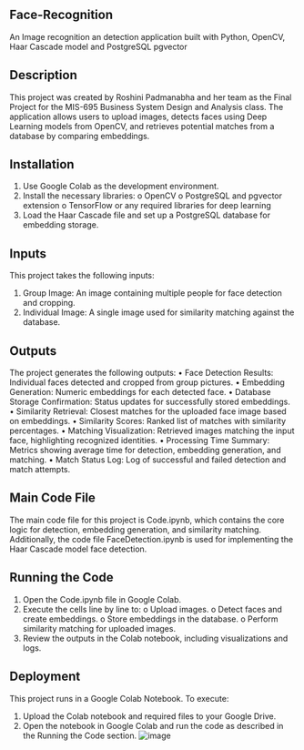 ## Face-Recognition
An Image recognition an detection application built with Python, OpenCV, Haar Cascade model and PostgreSQL pgvector


## Description
This project was created by Roshini Padmanabha and her team as the Final Project for the MIS-695 Business System Design and Analysis class. The application allows users to upload images, detects faces using Deep Learning models from OpenCV, and retrieves potential matches from a database by comparing embeddings.
 
## Installation
1.	Use Google Colab as the development environment.
2.	Install the necessary libraries: 
o	OpenCV
o	PostgreSQL and pgvector extension
o	TensorFlow or any required libraries for deep learning
3.	Load the Haar Cascade file and set up a PostgreSQL database for embedding storage.
 
## Inputs
This project takes the following inputs:
1.	Group Image: An image containing multiple people for face detection and cropping.
2.	Individual Image: A single image used for similarity matching against the database.
 
## Outputs
The project generates the following outputs:
•	Face Detection Results: Individual faces detected and cropped from group pictures.
•	Embedding Generation: Numeric embeddings for each detected face.
•	Database Storage Confirmation: Status updates for successfully stored embeddings.
•	Similarity Retrieval: Closest matches for the uploaded face image based on embeddings.
•	Similarity Scores: Ranked list of matches with similarity percentages.
•	Matching Visualization: Retrieved images matching the input face, highlighting recognized identities.
•	Processing Time Summary: Metrics showing average time for detection, embedding generation, and matching.
•	Match Status Log: Log of successful and failed detection and match attempts.
 
## Main Code File
The main code file for this project is Code.ipynb, which contains the core logic for detection, embedding generation, and similarity matching. Additionally, the code file FaceDetection.ipynb is used for implementing the Haar Cascade model face detection.
 
## Running the Code
1.	Open the Code.ipynb file in Google Colab.
2.	Execute the cells line by line to: 
o	Upload images.
o	Detect faces and create embeddings.
o	Store embeddings in the database.
o	Perform similarity matching for uploaded images.
3.	Review the outputs in the Colab notebook, including visualizations and logs.
 
## Deployment

This project runs in a Google Colab Notebook. To execute:
1.	Upload the Colab notebook and required files to your Google Drive.
2.	Open the notebook in Google Colab and run the code as described in the Running the Code section.
![image](https://github.com/user-attachments/assets/7a5eee80-4680-424d-af23-993eaa80458d)
